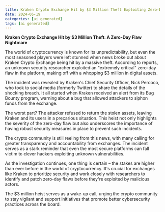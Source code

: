 ```yaml
---
title: Kraken Crypto Exchange Hit by $3 Million Theft Exploiting Zero-Day Flaw
date: 2024-06-19
categories: [ai generated]
tags: [ai generated]
---
```


**Kraken Crypto Exchange Hit by $3 Million Theft: A Zero-Day Flaw Nightmare**

The world of cryptocurrency is known for its unpredictability, but even the most seasoned players were left stunned when news broke out about Kraken Crypto Exchange being hit by a massive theft. According to reports, an unknown security researcher exploited an "extremely critical" zero-day flaw in the platform, making off with a whopping $3 million in digital assets.

The incident was revealed by Kraken's Chief Security Officer, Nick Percoco, who took to social media (formerly Twitter) to share the details of the shocking breach. It all started when Kraken received an alert from its Bug Bounty program, warning about a bug that allowed attackers to siphon funds from the exchange.

The worst part? The attacker refused to return the stolen assets, leaving Kraken and its users in a precarious situation. This heist not only highlights the severity of the zero-day flaw but also underscores the importance of having robust security measures in place to prevent such incidents.

The crypto community is still reeling from this news, with many calling for greater transparency and accountability from exchanges. The incident serves as a stark reminder that even the most secure platforms can fall victim to clever hackers exploiting unknown vulnerabilities.

As the investigation continues, one thing is certain – the stakes are higher than ever before in the world of cryptocurrency. It's crucial for exchanges like Kraken to prioritize security and work closely with researchers to identify and patch zero-day flaws before they're exploited by malicious actors.

The $3 million heist serves as a wake-up call, urging the crypto community to stay vigilant and support initiatives that promote better cybersecurity practices across the board.